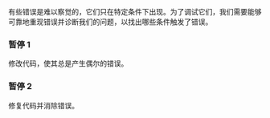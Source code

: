 有些错误是难以察觉的，它们只在特定条件下出现。为了调试它们，我们需要能够可靠地重现错误并诊断我们的问题，以找出哪些条件触发了错误。

### 暂停 1
修改代码，使其总是产生偶尔的错误。

### 暂停 2
修复代码并消除错误。